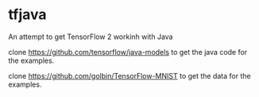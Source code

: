 # tfjava
An attempt to get TensorFlow 2 workinh with Java

clone https://github.com/tensorflow/java-models to  get the java code for the examples.

clone https://github.com/golbin/TensorFlow-MNIST to get the data for the examples.
